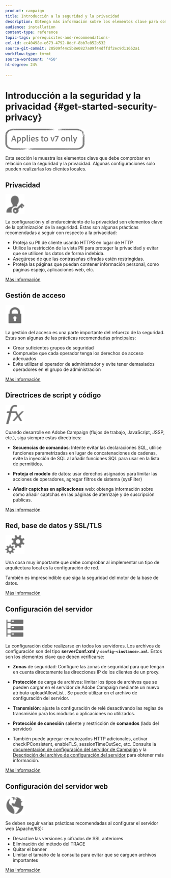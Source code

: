 ```yaml
---
product: campaign
title: Introducción a la seguridad y la privacidad
description: Obtenga más información sobre los elementos clave para comprobar la seguridad y la privacidad.
audience: installation
content-type: reference
topic-tags: prerequisites-and-recommendations-
exl-id: ec40498e-e673-4792-8dcf-8bb7e852b532
source-git-commit: 20509f44c5b8e0827a09f44dffdf2ec9d11652a1
workflow-type: tm+mt
source-wordcount: '450'
ht-degree: 24%

---
```


# Introducción a la seguridad y la privacidad {#get-started-security-privacy}

![](../../assets/v7-only.svg)

Esta sección le muestra los elementos clave que debe comprobar en relación con la seguridad y la privacidad. Algunas configuraciones solo pueden realizarlas los clientes locales.

## Privacidad

<img src="assets/do-not-localize/icon_privacy.svg" width="60px">

La configuración y el endurecimiento de la privacidad son elementos clave de la optimización de la seguridad. Estas son algunas prácticas recomendadas a seguir con respecto a la privacidad:

* Proteja su PII de cliente usando HTTPS en lugar de HTTP
* Utilice la restricción de la vista PII para proteger la privacidad y evitar que se utilicen los datos de forma indebida.
* Asegúrese de que las contraseñas cifradas estén restringidas.
* Proteja las páginas que puedan contener información personal, como páginas espejo, aplicaciones web, etc.

[Más información](../../installation/using/privacy.md)

## Gestión de acceso

<img src="assets/do-not-localize/icon_access.svg" width="60px">

La gestión del acceso es una parte importante del refuerzo de la seguridad. Estas son algunas de las prácticas recomendadas principales:

* Crear suficientes grupos de seguridad
* Compruebe que cada operador tenga los derechos de acceso adecuados
* Evite utilizar el operador de administrador y evite tener demasiados operadores en el grupo de administración

[Más información](../../installation/using/access-management.md)

## Directrices de script y código

<img src="assets/do-not-localize/icon_scripting.svg" width="60px">

Cuando desarrolle en Adobe Campaign (flujos de trabajo, JavaScript, JSSP, etc.), siga siempre estas directrices:

* **Secuencias de comandos**: Intente evitar las declaraciones SQL, utilice funciones parametrizadas en lugar de concatenaciones de cadenas, evite la inyección de SQL al añadir funciones SQL para usar en la lista de permitidos.

* **Proteja el modelo** de datos: usar derechos asignados para limitar las acciones de operadores, agregar filtros de sistema (sysFilter)

* **Añadir captchas en aplicaciones** web: obtenga información sobre cómo añadir captchas en las páginas de aterrizaje y de suscripción públicas.

[Más información](../../installation/using/scripting-coding-guidelines.md)

## Red, base de datos y SSL/TLS

<img src="assets/do-not-localize/icon_network.svg" width="60px">

Una cosa muy importante que debe comprobar al implementar un tipo de arquitectura local es la configuración de red.

También es imprescindible que siga la seguridad del motor de la base de datos.

[Más información](../../installation/using/network-database.md)

## Configuración del servidor

<img src="assets/do-not-localize/icon_server.svg" width="60px">

La configuración debe realizarse en todos los servidores. Los archivos de configuración son del tipo **serverConf.xml** y **`config-<instance>.xml`**. Estos son los elementos clave que deben verificarse:

* **Zonas** de seguridad: Configure las zonas de seguridad para que tengan en cuenta directamente las direcciones IP de los clientes de un proxy.

* **Protección** de carga de archivos: limitar los tipos de archivos que se pueden cargar en el servidor de Adobe Campaign mediante un nuevo atributo uploadAllowList . Se puede utilizar en el archivo de configuración del servidor.

* **Transmisión**: ajuste la configuración de relé desactivando las reglas de transmisión para los módulos o aplicaciones no utilizados.

* **Protección de conexión** saliente y restricción de  **comandos**  (lado del servidor)

* También puede agregar encabezados HTTP adicionales, activar checkIPConsistent, enableTLS, sessionTimeOutSec, etc. Consulte la [documentación de configuración del servidor de Campaign](../../installation/using/configuring-campaign-server.md) y la [Descripción del archivo de configuración del servidor](../../installation/using/the-server-configuration-file.md) para obtener más información.

[Más información](../../installation/using/server-configuration.md)

## Configuración del servidor web

<img src="assets/do-not-localize/icon_web.svg" width="60px">

Se deben seguir varias prácticas recomendadas al configurar el servidor web (Apache/IIS):

* Desactive las versiones y cifrados de SSL anteriores
* Eliminación del método del TRACE
* Quitar el banner
* Limitar el tamaño de la consulta para evitar que se carguen archivos importantes

[Más información](../../installation/using/web-server-configuration.md)
